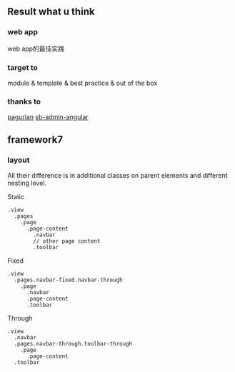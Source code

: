 
## Result what u think

### web app
web app的最佳实践

### target to
module & template & best practice & out of the box

### thanks to
[pagurian](https://github.com/hypers/pagurian)
[sb-admin-angular](https://github.com/start-angular/sb-admin-angular)

## framework7
### layout
All their difference is in additional classes on parent elements and different nesting level.

Static
~~~
.view   
  .pages    
    .page   
      .page-content   
        .navbar   
        // other page content
        .toolbar    
~~~

Fixed
~~~
.view
  .pages.navbar-fixed.navbar-through
    .page
      .navbar
      .page-content
      .toolbar
~~~

Through
~~~
.view
  .navbar
  .pages.navbar-through.toolbar-through
    .page
      .page-content
  .toolbar
~~~

